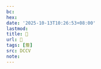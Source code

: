 ```yaml
---
bc:
hex:
date: '2025-10-13T10:26:53+08:00'
lastmod:
title: 􁆐
url: 􁆐
tags: [簷]
src: DCCV
note:
---
```

